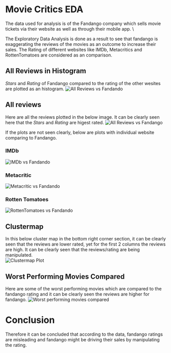 # Movie Critics EDA

The data used for analysis is of the Fandango company which sells movie tickets via their website as well as through their mobile app. \

The Exploratory Data Analysis is done as a result to see that fandango is exaggerating the reviews of the movies as an outcome to increase their sales. The Rating of different websites like IMDb, Metacritics and RottenTomatoes are considered as an comparison.

## All Reviews in Histogram 
*Stars* and *Rating* of Fandango compared to the rating of the other wesites are plotted as an histogram. 
![All Reviews vs Fandando](https://github.com/VishalxRana/Movie-Critics-Exploratory-Data-Analysis-EDA/blob/main/Images/histogram.png)

## All reviews 
Here are all the reviews plotted in the below image. It can be clearly seen here that the *Stars* and *Rating* are higest rated. 
![All Reviews vs Fandango](https://github.com/VishalxRana/Movie-Critics-Exploratory-Data-Analysis-EDA/blob/main/Images/ALL%20sites%20in%20one.png)

If the plots are not seen clearly, below are plots with individual website comparing to Fandango. 

### IMDb 
![IMDb vs Fandando](https://github.com/VishalxRana/Movie-Critics-Exploratory-Data-Analysis-EDA/blob/main/Images/IMDb.png)

### Metacritic
![Metacritic vs Fandando](https://github.com/VishalxRana/Movie-Critics-Exploratory-Data-Analysis-EDA/blob/main/Images/Metacritic.png)

### Rotten Tomatoes
![RottenTomatoes vs Fandando](https://github.com/VishalxRana/Movie-Critics-Exploratory-Data-Analysis-EDA/blob/main/Images/RottenTomatoes.png)

## Clustermap 
In this below cluster map in the bottom right corner section, it can be clearly seen that the reviews are lower rated, yet for the first 2 columns the reviews are high. It can be clearly seen that the reviews/rating are being manipulated.  
![Clustermap Plot](https://github.com/VishalxRana/Movie-Critics-Exploratory-Data-Analysis-EDA/blob/main/Images/clustermap.png)

## Worst Performing Movies Compared 
Here are some of the worst performing movies which are compared to the fandango rating and it can be clearly seen the reviews are higher for fandango. 
![Worst performing movies compared](https://github.com/VishalxRana/Movie-Critics-Exploratory-Data-Analysis-EDA/blob/main/Images/Worst%20Movies.png)

# Conclusion 
Therefore it can be concluded that according to the data, fandango ratings are misleading and fandango might be driving their sales by manipulating the rating. 